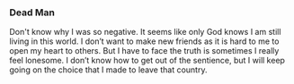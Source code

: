 ### Dead Man
Don't know why I was so negative. It seems like only God knows I am still living in this world. I don’t want to make new friends as it is hard to me to open my heart to others. But I have to face the truth is sometimes I really feel lonesome. I don’t know how to get out of the sentience, but I will keep going on the choice that I made to leave that country.
